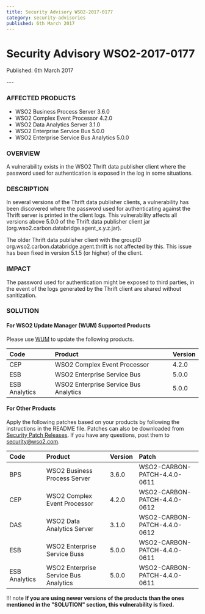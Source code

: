 ```yaml
---
title: Security Advisory WSO2-2017-0177
category: security-advisories
published: 6th March 2017
---
```


# Security Advisory WSO2-2017-0177

<p class="doc-version">Published: 6th March 2017</p>
---

### AFFECTED PRODUCTS
* WSO2 Business Process Server 3.6.0
* WSO2 Complex Event Processor 4.2.0
* WSO2 Data Analytics Server 3.1.0
* WSO2 Enterprise Service Bus 5.0.0
* WSO2 Enterprise Service Bus Analytics 5.0.0


### OVERVIEW
A vulnerability exists in the WSO2 Thrift data publisher client where the password used for authentication is exposed in the log in some situations.


### DESCRIPTION
In several versions of the Thrift data publisher clients, a vulnerability has been discovered where the password used for authenticating against the Thrift server is printed in the client logs. This vulnerability affects all versions above 5.0.0 of the Thrift data publisher client jar (org.wso2.carbon.databridge.agent_x.y.z.jar).

The older Thrift data publisher client with the groupID org.wso2.carbon.databridge.agent.thrift is not affected by this. This issue has been fixed in version 5.1.5 (or higher) of the client.


### IMPACT
The password used for authentication might be exposed to third parties, in the event of the logs generated by the Thrift client are shared without sanitization.


### SOLUTION

#### For WSO2 Update Manager (WUM) Supported Products
Please use [WUM](https://wso2.com/updates/wum/) to update the following products.

| **Code** | **Product** | **Version** |
| :--- | :------ | :------ |
| CEP | WSO2 Complex Event Processor | 4.2.0 |
| ESB | WSO2 Enterprise Service Bus | 5.0.0 |
| ESB Analytics | WSO2 Enterprise Service Bus Analytics | 5.0.0 |


#### For Other Products
Apply the following patches based on your products by following the instructions in the README file. Patches can also be downloaded from [Security Patch Releases](http://wso2.com/security-patch-releases/). If you have any questions, post them to <security@wso2.com>.


| **Code** | **Product**          | **Version** | **Patch**                    |
| :--- | :------ | :------ | :---- |
| BPS | WSO2 Business Process Server | 3.6.0 | WSO2-CARBON-PATCH-4.4.0-0611 |
| CEP | WSO2 Complex Event Processor | 4.2.0 | WSO2-CARBON-PATCH-4.4.0-0612 |
| DAS | WSO2 Data Analytics Server | 3.1.0 | WSO2-CARBON-PATCH-4.4.0-0612 |
| ESB | WSO2 Enterprise Service Buss | 5.0.0 | WSO2-CARBON-PATCH-4.4.0-0611 |
| ESB Analytics | WSO2 Enterprise Service Bus Analytics | 5.0.0	| WSO2-CARBON-PATCH-4.4.0-0611 |


!!! note
    **If you are using newer versions of the products than the ones mentioned in the "SOLUTION" section, this vulnerability is fixed.**

